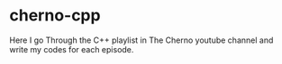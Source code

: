 # cherno-cpp
Here I go Through the C++ playlist in The Cherno youtube channel and write my codes for each episode.
